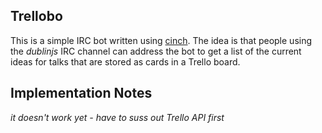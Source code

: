 ## Trellobo
This is a simple IRC bot written using [cinch](http://github.com/cinchrb/cinch). The idea is that people using the *dublinjs* IRC channel can address the bot to get a list of the current ideas for talks that are stored as cards in a Trello board. 

## Implementation Notes

*it doesn't work yet - have to suss out Trello API first*
